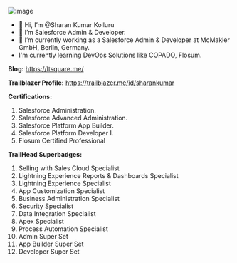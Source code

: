 ![image](https://user-images.githubusercontent.com/88401843/153305697-6690f566-0d50-4b3d-93bf-d4cef297b059.png)
- 👋 Hi, I’m @Sharan Kumar Kolluru
- 👀 I’m Salesforce Admin & Developer.
- 🌱 I’m currently working as a Salesforce Admin & Developer at McMakler GmbH, Berlin, Germany.
- I'm currently learning DevOps Solutions like COPADO, Flosum.

**Blog:** https://ltsquare.me/

**Trailblazer Profile:** https://trailblazer.me/id/sharankumar

**Certifications:**
1. Salesforce Administration.
2. Salesforce Advanced Administration.
3. Salesforce Platform App Builder.
4. Salesforce Platform Developer I.
5. Flosum Certified Professional

**TrailHead Superbadges:**
1. Selling with Sales Cloud Specialist
2. Lightning Experience Reports & Dashboards Specialist
3. Lightning Experience Specialist
4. App Customization Specialist
5. Business Administration Specialist
6. Security Specialist
7. Data Integration Specialist
8. Apex Specialist
9. Process Automation Specialist
10. Admin Super Set
11. App Builder Super Set
12. Developer Super Set
